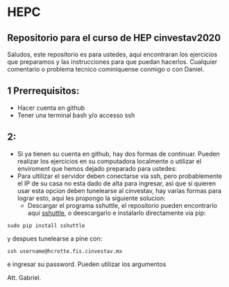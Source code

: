 # HEPC
## Repositorio para el curso de HEP cinvestav2020
Saludos, este repositorio es para ustedes, aqui encontraran los ejercicios que preparamos y las instrucciones para que puedan hacerlos. 
Cualquier comentario o problema tecnico cominiquense conmigo o con Daniel.
## 1 Prerrequisitos:
- Hacer cuenta en github
- Tener una terminal bash y/o accesso ssh 
## 2:
- Si ya tienen su cuenta en github, hay dos formas de continuar. Pueden realizar los ejercicios en su computadora localmente o utilizar el enviroment que hemos dejado preparado para ustedes:
- Para ultilizar el servidor deben conectarse via ssh, pero probablemente el IP de su casa no esta dado de alta para ingresar, asi que si quieren usar esta opcion deben tunelearse al cinvestav,
hay varias formas para lograr esto, aqui les propongo la siguiente solucion:
  - Descargar el programa sshuttle, el repositorio pueden encontrarlo aqui [sshuttle](https://github.com/sshuttle/sshuttle), o deescargarlo e instalarlo directamente via pip:
```
sudo pip install sshuttle
```
y despues tunelearse a pine con:


```
ssh username@hcrotte.fis.cinvestav.mx

```
e ingresar su password. Pueden utilizar los argumentos 

Att.
Gabriel.

